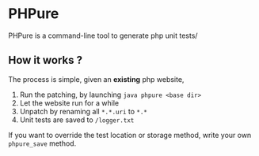 PHPure
===

PHPure is a command-line tool to generate php unit tests/

How it works ?
---
The process is simple, given an **existing** php website,
1. Run the patching, by launching `java phpure <base dir>`
2. Let the website run for a while
3. Unpatch by renaming all `*.*.uri` to `*.*`
4. Unit tests are saved to `/logger.txt`

If you want to override the test location or storage method, write your own `phpure_save` method.